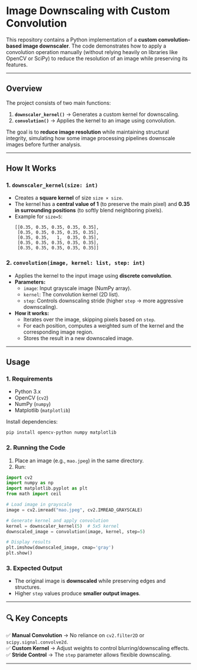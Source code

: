 # **Image Downscaling with Custom Convolution**  

This repository contains a Python implementation of a **custom convolution-based image downscaler**. The code demonstrates how to apply a convolution operation manually (without relying heavily on libraries like OpenCV or SciPy) to reduce the resolution of an image while preserving its features.  

---

## **Overview**  
The project consists of two main functions:  
1. **`downscaler_kernel()`** → Generates a custom kernel for downscaling.  
2. **`convolution()`** → Applies the kernel to an image using convolution.  

The goal is to **reduce image resolution** while maintaining structural integrity, simulating how some image processing pipelines downscale images before further analysis.  

---

## **How It Works**  

### **1. `downscaler_kernel(size: int)`**  
- Creates a **square kernel** of size `size × size`.  
- The kernel has a **central value of 1** (to preserve the main pixel) and **0.35 in surrounding positions** (to softly blend neighboring pixels).  
- Example for `size=5`:  
  ```
  [[0.35, 0.35, 0.35, 0.35, 0.35],
   [0.35, 0.35, 0.35, 0.35, 0.35],
   [0.35, 0.35,   1,  0.35, 0.35],
   [0.35, 0.35, 0.35, 0.35, 0.35],
   [0.35, 0.35, 0.35, 0.35, 0.35]]
  ```  

### **2. `convolution(image, kernel: list, step: int)`**  
- Applies the kernel to the input image using **discrete convolution**.  
- **Parameters:**  
  - `image`: Input grayscale image (NumPy array).  
  - `kernel`: The convolution kernel (2D list).  
  - `step`: Controls downscaling stride (higher `step` → more aggressive downscaling).  
- **How it works:**  
  - Iterates over the image, skipping pixels based on `step`.  
  - For each position, computes a weighted sum of the kernel and the corresponding image region.  
  - Stores the result in a new downscaled image.  

---

## **Usage**  

### **1. Requirements**  
- Python 3.x  
- OpenCV (`cv2`)  
- NumPy (`numpy`)  
- Matplotlib (`matplotlib`)  

Install dependencies:  
```sh
pip install opencv-python numpy matplotlib
```

### **2. Running the Code**  
1. Place an image (e.g., `mao.jpeg`) in the same directory.  
2. Run:  
```python
import cv2
import numpy as np
import matplotlib.pyplot as plt
from math import ceil

# Load image in grayscale
image = cv2.imread("mao.jpeg", cv2.IMREAD_GRAYSCALE)

# Generate kernel and apply convolution
kernel = downscaler_kernel(5)  # 5x5 kernel
downscaled_image = convolution(image, kernel, step=5)

# Display results
plt.imshow(downscaled_image, cmap='gray')
plt.show()
```

### **3. Expected Output**  
- The original image is **downscaled** while preserving edges and structures.  
- Higher `step` values produce **smaller output images**.  

---

## **🔍 Key Concepts**  

✅ **Manual Convolution** → No reliance on `cv2.filter2D` or `scipy.signal.convolve2d`.  
✅ **Custom Kernel** → Adjust weights to control blurring/downscaling effects.  
✅ **Stride Control** → The `step` parameter allows flexible downscaling.  

---
